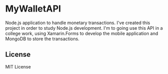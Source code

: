 # MyWalletAPI
Node.js application to handle monetary transactions. I've created this project in order to study Node.js development. I'm to going use this API in a college work, using Xamarin.Forms to develop the mobile application and MongoDB to store the transactions.

## License
MIT License

